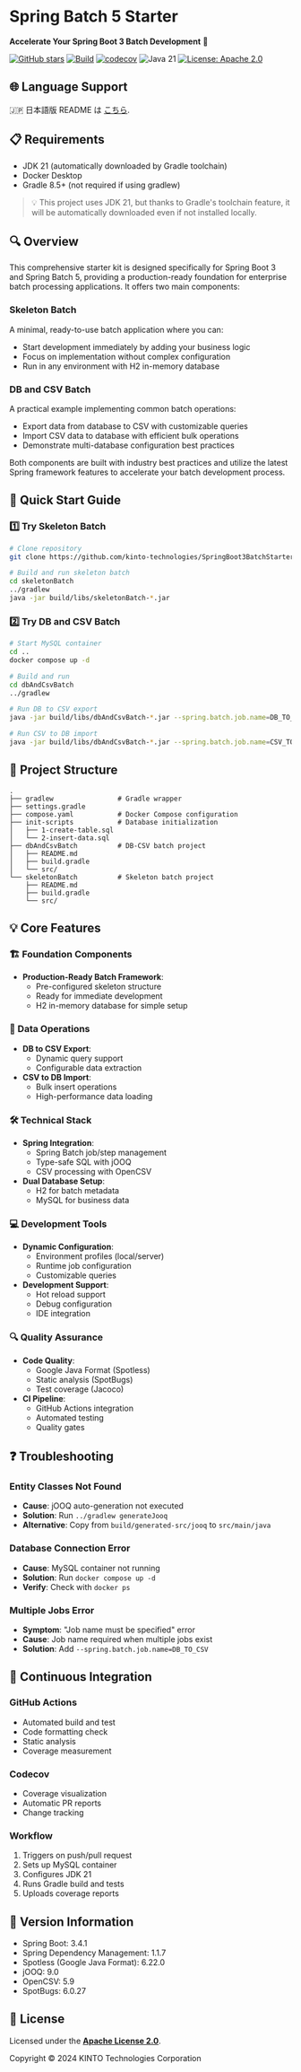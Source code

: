 # Spring Batch 5 Starter

**Accelerate Your Spring Boot 3 Batch Development** 🚀


[![GitHub stars](https://img.shields.io/github/stars/kinto-technologies/SpringBoot3BatchStarter?style=social)](https://github.com/kinto-technologies/SpringBoot3BatchStarter/stargazers)
[![Build](https://github.com/kinto-technologies/SpringBoot3BatchStarter/actions/workflows/build.yml/badge.svg)](https://github.com/kinto-technologies/SpringBoot3BatchStarter/actions/workflows/build.yml)
[![codecov](https://codecov.io/gh/kinto-technologies/SpringBoot3BatchStarter/branch/main/graph/badge.svg)](https://codecov.io/gh/kinto-technologies/SpringBoot3BatchStarter)
![Java 21](https://img.shields.io/badge/Java-21%2B-blue)
[![License: Apache 2.0](https://img.shields.io/badge/License-Apache%202.0-CC2233.svg)](https://opensource.org/licenses/Apache-2.0)

## 🌐 Language Support
🇯🇵 日本語版 README は [こちら](README.ja.md).

## 📋 Requirements
- JDK 21 (automatically downloaded by Gradle toolchain)
- Docker Desktop
- Gradle 8.5+ (not required if using gradlew)

> 💡 This project uses JDK 21, but thanks to Gradle's toolchain feature, it will be automatically downloaded even if not installed locally.

## 🔍 Overview

This comprehensive starter kit is designed specifically for Spring Boot 3 and Spring Batch 5, providing a production-ready foundation for enterprise batch processing applications. It offers two main components:

### Skeleton Batch
A minimal, ready-to-use batch application where you can:

- Start development immediately by adding your business logic
- Focus on implementation without complex configuration
- Run in any environment with H2 in-memory database

### DB and CSV Batch
A practical example implementing common batch operations:

- Export data from database to CSV with customizable queries
- Import CSV data to database with efficient bulk operations
- Demonstrate multi-database configuration best practices

Both components are built with industry best practices and utilize the latest Spring framework features to accelerate your batch development process.

## 🚀 Quick Start Guide

### 1️⃣ Try Skeleton Batch
```bash
# Clone repository
git clone https://github.com/kinto-technologies/SpringBoot3BatchStarter.git

# Build and run skeleton batch
cd skeletonBatch
../gradlew
java -jar build/libs/skeletonBatch-*.jar
```

### 2️⃣ Try DB and CSV Batch
```bash
# Start MySQL container
cd ..
docker compose up -d

# Build and run
cd dbAndCsvBatch
../gradlew

# Run DB to CSV export
java -jar build/libs/dbAndCsvBatch-*.jar --spring.batch.job.name=DB_TO_CSV --spring.profiles.active=local

# Run CSV to DB import
java -jar build/libs/dbAndCsvBatch-*.jar --spring.batch.job.name=CSV_TO_DB --spring.profiles.active=local
```

## 📁 Project Structure
```text
.
├── gradlew                # Gradle wrapper
├── settings.gradle
├── compose.yaml           # Docker Compose configuration
├── init-scripts           # Database initialization
│   ├── 1-create-table.sql
│   └── 2-insert-data.sql
├── dbAndCsvBatch          # DB-CSV batch project
│   ├── README.md
│   ├── build.gradle
│   └── src/
└── skeletonBatch          # Skeleton batch project
    ├── README.md
    ├── build.gradle
    └── src/
```

## 💡 Core Features

### 🏗️ Foundation Components
- **Production-Ready Batch Framework**:
    - Pre-configured skeleton structure
    - Ready for immediate development
    - H2 in-memory database for simple setup

### 🔄 Data Operations
- **DB to CSV Export**:
    - Dynamic query support
    - Configurable data extraction
- **CSV to DB Import**:
    - Bulk insert operations
    - High-performance data loading

### 🛠️ Technical Stack
- **Spring Integration**:
    - Spring Batch job/step management
    - Type-safe SQL with jOOQ
    - CSV processing with OpenCSV
- **Dual Database Setup**:
    - H2 for batch metadata
    - MySQL for business data

### 💻 Development Tools
- **Dynamic Configuration**:
    - Environment profiles (local/server)
    - Runtime job configuration
    - Customizable queries
- **Development Support**:
    - Hot reload support
    - Debug configuration
    - IDE integration

### 🔍 Quality Assurance
- **Code Quality**:
    - Google Java Format (Spotless)
    - Static analysis (SpotBugs)
    - Test coverage (Jacoco)
- **CI Pipeline**:
    - GitHub Actions integration
    - Automated testing
    - Quality gates

## ❓ Troubleshooting

### Entity Classes Not Found
- **Cause**: jOOQ auto-generation not executed
- **Solution**: Run `../gradlew generateJooq`
- **Alternative**: Copy from `build/generated-src/jooq` to `src/main/java`

### Database Connection Error
- **Cause**: MySQL container not running
- **Solution**: Run `docker compose up -d`
- **Verify**: Check with `docker ps`

### Multiple Jobs Error
- **Symptom**: "Job name must be specified" error
- **Cause**: Job name required when multiple jobs exist
- **Solution**: Add `--spring.batch.job.name=DB_TO_CSV`

## 🔄 Continuous Integration

### GitHub Actions
- Automated build and test
- Code formatting check
- Static analysis
- Coverage measurement

### Codecov
- Coverage visualization
- Automatic PR reports
- Change tracking

### Workflow
1. Triggers on push/pull request
2. Sets up MySQL container
3. Configures JDK 21
4. Runs Gradle build and tests
5. Uploads coverage reports

## 📌 Version Information
- Spring Boot: 3.4.1
- Spring Dependency Management: 1.1.7
- Spotless (Google Java Format): 6.22.0
- jOOQ: 9.0
- OpenCSV: 5.9
- SpotBugs: 6.0.27

## 📜 License
Licensed under the **[Apache License 2.0](https://www.apache.org/licenses/Apache-2.0)**.

Copyright © 2024 KINTO Technologies Corporation
